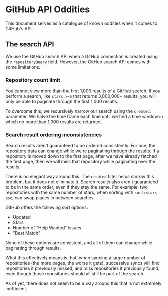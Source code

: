 # GitHub API Oddities

This document serves as a catalogue of known oddities when it comes to GitHub's API.

## The search API

We use the GitHub search API when a GitHub connection is created using the `repositoryQuery` field. However, the GitHub search API comes with some limitations.

### Repository count limit

You cannot view more than the first 1,000 results of a GitHub search. If you perform a search, like `stars:>=5` that returns 3,000,000+ results, you will only be able to paginate through the first 1,000 results.

To overcome this, we recursively narrow our search using the `created:` parameter. We halve the time frame each time until we find a time window in which no more than 1,000 results are returned.

### Search result ordering inconsistencies

Search results aren't guaranteed to be ordered consistently. For one, the repository data can change while we're paginating through the results. If a repository is moved down to the first page, after we have already fetched the first page, then we will miss that repository while paginating over the results.

There is no elegant way around this. The `created` filter helps narrow this problem, but it does not eliminate it. Search results also aren't guaranteed to be in the same order, even if they stay the same. For example, two repositories with the same number of stars, when sorting with `sort:stars-asc`, can swap places in between searches.

GitHub offers the following sort options:
- Updated
- Stars
- Number of "Help Wanted" issues
- "Best Match"

None of these options are consistent, and all of them can change while paginating through results.

What this effectively means is that, when syncing a large number of repositories (the more pages, the worse it gets), successive syncs will find repositories it previously missed, and miss repositories it previously found, even though those repositories should all still be part of the search.

As of yet, there does not seem to be a way around this that is not extremely inefficient.
